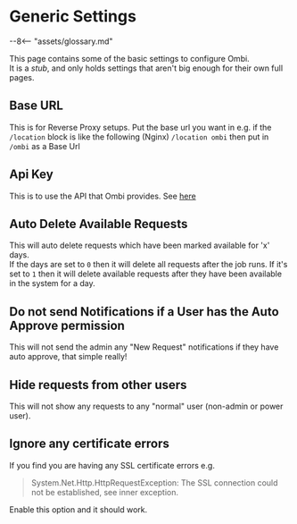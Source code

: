 # Generic Settings

 --8<-- "assets/glossary.md"

This page contains some of the basic settings to configure Ombi.  
It is a _stub_, and only holds settings that aren't big enough for their own full pages.  

## Base URL

This is for Reverse Proxy setups. Put the base url you want in e.g. if the `/location` block is like the following (Nginx) `/location ombi` then put in `/ombi` as a Base Url

## Api Key

This is to use the API that Ombi provides. See [here](../../info/api-information)

## Auto Delete Available Requests

This will auto delete requests which have been marked available for 'x' days.  
If the days are set to `0` then it will delete all requests after the job runs. If it's set to `1` then it will delete available requests after they have been available in the system for a day.  

## Do not send Notifications if a User has the Auto Approve permission

This will not send the admin any "New Request" notifications if they have auto approve, that simple really!

## Hide requests from other users

This will not show any requests to any "normal" user (non-admin or power user).

## Ignore any certificate errors

If you find you are having any SSL certificate errors e.g.
> System.Net.Http.HttpRequestException: The SSL connection could not be established, see inner exception.

Enable this option and it should work.
